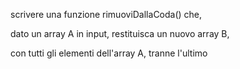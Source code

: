 scrivere una funzione rimuoviDallaCoda() che,

dato un array A in input, restituisca un nuovo array B,

con tutti gli elementi dell'array A, tranne l'ultimo
